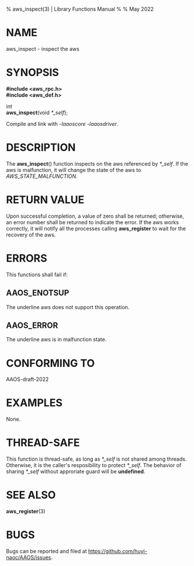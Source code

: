 % aws\_inspect(3) | Library Functions Manual
%
% May 2022

NAME
====

aws\_inspect - inspect the aws

SYNOPSIS
========

**#include <aws_rpc.h>**  
**#include <aws_def.h>**

int  
**aws_inspect**(void *\*\_self*);

Compile and link with *-laaoscore* *-laaosdriver*.

DESCRIPTION
===========

The **aws_inspect**() function inspects on the aws referenced by *\*\_self*. If the aws is malfunction, it will change the state of the aws to *AWS_STATE_MALFUNCTION*. 


RETURN VALUE
============

Upon successful completion, a value of zero shall be returned; otherwise, an error number shall be returned to indicate the error. If the aws works correctly, it will notify all the processes calling **aws_register** to wait for the recovery of the aws.

ERRORS
======

This functions shall fail if:

AAOS\_ENOTSUP
------------

The underline aws does not support this operation.

AAOS\_ERROR
-----------

The underline aws is in malfunction state.


CONFORMING TO
=============

AAOS-draft-2022

EXAMPLES
========

None.

THREAD-SAFE
===========

This function is thread-safe, as long as *\*\_self* is not shared among threads. Otherwise, it is the caller's resposibility to protect *\*\_self*. The behavior of sharing *\*\_self* without approriate guard will be **undefined**.

SEE ALSO
========

**aws_register**(3)

BUGS
====

Bugs can be reported and filed at https://github.com/huyi-naoc/AAOS/issues.

